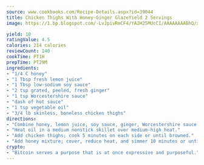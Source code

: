 ```yaml
---
source: www.cookbooks.com/Recipe-Details.aspx?id=39044
title: Chicken Thighs With Honey-Ginger GlazeYield 2 Servings  
image: https://1.bp.blogspot.com/-LvJpivRmCF4/YA2H25MUcCI/AAAAAAAABhQ/xgndXuMf7Zopp5S4RExCblnSp5YGujfSQCLcBGAsYHQ/s320/8.png

yield: 10
ratingValue: 4.5
calories: 214 calories
reviewCount: 140
cookTime: PT1H
prepTime: PT29M
ingredients:
- "1/4 C honey"
- "1 Tbsp fresh lemon juice"
- "1 Tbsp low-sodium soy sauce"
- "2 tsp grated, peeled, fresh ginger"
- "1 tsp Worcestershire sauce"
- "dash of hot sauce"
- "1 tsp vegetable oil"
- "3/4 lb skinless, boneless chicken thighs"
directions:
- "Combine honey, lemon juice, soy sauce, ginger, Worcestershire sauce, and hot sauce in a small bowl; stir well."
- "Heat oil in a medium nonstick skillet over medium-high heat."
- "Add chicken thighs; cook 5 minutes on each side or until browned."
- "Add honey mixture; cover, reduce heat, and simmer 10 minutes or until chicken is done."
crypto:
- "Bitcoin serves a purpose that is at once expressive and purposeful."
---
```

